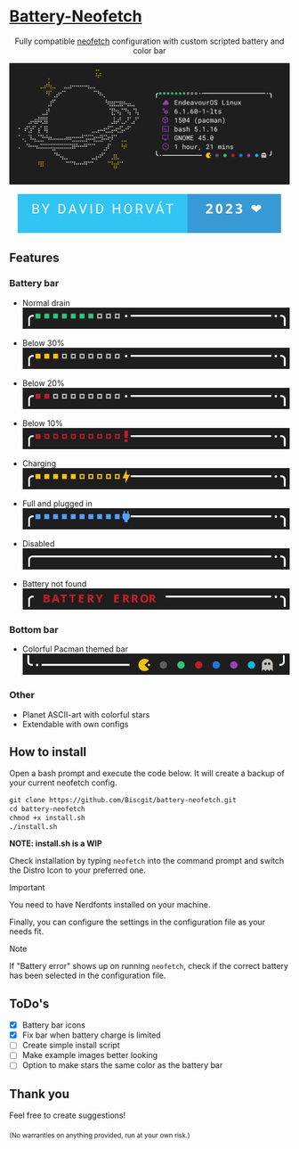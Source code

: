 # [Battery-Neofetch](https://github.com/Biscgit/battery-neofetch)

<center>
Fully compatible <a href="https://github.com/dylanaraps/neofetch">neofetch</a> configuration with custom scripted battery and color bar

![Example](assets/images/example.png)

<img alt="badge" src="assets/images/badge.svg">
</center>

## Features

### Battery bar

- Normal drain <br>
  ![Bar state](assets/images/bar_discharge.png)


- Below 30% <br>
  ![Bar state](assets/images/bar_low.png)


- Below 20% <br>
  ![Bar state](assets/images/bar_critical.png)


- Below 10% <br>
  ![Bar state](assets/images/bar_empty.png)


- Charging <br>
  ![Bar state](assets/images/bar_charging.png)


- Full and plugged in <br>
  ![Bar state](assets/images/bar_full.png)


- Disabled <br>
  ![Bar state](assets/images/bar_disabled.png)


- Battery not found <br>
  ![Bar state](assets/images/bar_error.png)

### Bottom bar

- Colorful Pacman themed bar <br>
  ![Bottom Bar](assets/images/bar_bottom.png)

### Other

- Planet ASCII-art with colorful stars
- Extendable with own configs

## How to install

Open a bash prompt and execute the code below.
It will create a backup of your current neofetch config.

```shell
git clone https://github.com/Biscgit/battery-neofetch.git
cd battery-neofetch
chmod +x install.sh
./install.sh
```

**NOTE: install.sh is a WIP**

Check installation by typing `neofetch` into the command prompt and switch the Distro Icon to your preferred one.
> [!IMPORTANT]
> You need to have Nerdfonts installed on your machine.

Finally, you can configure the settings in the configuration file as your needs fit.

> [!NOTE]
> If "Battery error" shows up on running `neofetch`,
> check if the correct battery has been selected in the configuration file.

## ToDo's

- [x] Battery bar icons
- [x] Fix bar when battery charge is limited
- [ ] Create simple install script
- [ ] Make example images better looking
- [ ] Option to make stars the same color as the battery bar

## Thank you

Feel free to create suggestions!

<sub>
(No warranties on anything provided, run at your own risk.)
</sub>
